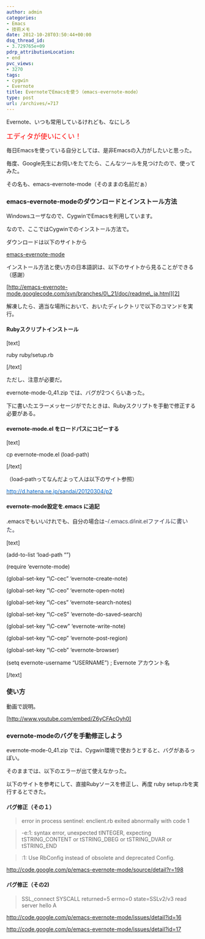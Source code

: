 ```yaml
---
author: admin
categories:
- Emacs
- 技術メモ
date: 2012-10-28T03:50:44+00:00
dsq_thread_id:
- 3.729765e+09
pdrp_attributionLocation:
- end
pvc_views:
- 3270
tags:
- cygwin
- Evernote
title: EvernoteでEmacsを使う（emacs-evernote-mode）
type: post
url: /archives/=717
---
```


Evernote、いつも常用しているけれども、なにしろ

<span style="color: #ff0000; font-size: large;">エディタが使いにくい！</span>

毎日Emacsを使っている自分としては、是非Emacsの入力がしたいと思った。
  
毎度、Google先生にお伺いをたてたら、こんなツールを見つけたので、使ってみた。

その名も、emacs-evernote-mode（そのままの名前だぁ）

### emacs-evernote-modeのダウンロードとインストール方法

Windowsユーザなので、CygwinでEmacsを利用しています。
  
なので、ここではCygwinでのインストール方法で。

ダウンロードは以下のサイトから
  
[emacs-evernote-mode][1]

インストール方法と使い方の日本語訳は、以下のサイトから見ることができる（感謝）
  
[http://emacs-evernote-mode.googlecode.com/svn/branches/0\_21/doc/readme\_ja.html][2]

解凍したら、適当な場所において、おいたディレクトリで以下のコマンドを実行。

#### Rubyスクリプトインストール

[text]
  
ruby ruby/setup.rb
  
[/text]
  
ただし、注意が必要だ。
  
evernote-mode-0_41.zip では、バグが2つくらいあった。
  
下に書いたエラーメッセージがでたときは、Rubyスクリプトを手動で修正する必要がある。

#### evernote-mode.el をロードパスにコピーする

[text]
  
cp evernote-mode.el (load-path)
  
[/text]
  
（load-pathってなんだよって人は以下のサイト参照）
  
[<span style="color: #0066cc;">http://d.hatena.ne.jp/sandai/20120304/p2</span>][3]

#### evernote-mode設定を.emacs に追記

.emacsでもいいけれでも、自分の場合は<span style="text-align: left; widows: 2; text-transform: none; background-color: #ffffff; text-indent: 0px; letter-spacing: normal; display: inline !important; font: 15px/22px arial, sans-sarif; white-space: normal; orphans: 2; float: none; color: #333344; word-spacing: 0px; -webkit-text-size-adjust: auto; -webkit-text-stroke-width: 0px;"><span style="font-family: Arial;">~/.emacs.d/init.elファイルに書いた。</span></span>

[text]
  
(add-to-list &#8216;load-path &#8220;<your load path>&#8221;)
  
(require &#8216;evernote-mode)
  
(global-set-key &#8220;\C-cec&#8221; &#8216;evernote-create-note)
  
(global-set-key &#8220;\C-ceo&#8221; &#8216;evernote-open-note)
  
(global-set-key &#8220;\C-ces&#8221; &#8216;evernote-search-notes)
  
(global-set-key &#8220;\C-ceS&#8221; &#8216;evernote-do-saved-search)
  
(global-set-key &#8220;\C-cew&#8221; &#8216;evernote-write-note)
  
(global-set-key &#8220;\C-cep&#8221; &#8216;evernote-post-region)
  
(global-set-key &#8220;\C-ceb&#8221; &#8216;evernote-browser)
  
(setq evernote-username &#8220;USERNAME&#8221;) ; Evernote アカウント名
  
[/text]

### 使い方

動画で説明。
  
[http://www.youtube.com/embed/Z6yCFAcOyh0]

### evernote-modeのバグを手動修正しよう

evernote-mode-0_41.zip では、Cygwin環境で使おうとすると、バグがあるっぽい。
  
そのままでは、以下のエラーが出て使えなかった。
  
以下のサイトを参考にして、直接Rubyソースを修正し、再度 ruby setup.rbを実行するとできた。

#### バグ修正（その１）

> error in process sentinel: enclient.rb exited abnormally with code 1
  
> -e:1: syntax error, unexpected tINTEGER, expecting tSTRING\_CONTENT or tSTRING\_DBEG or tSTRING\_DVAR or tSTRING\_END
  
> :1: Use RbConfig instead of obsolete and deprecated Config.

<http://code.google.com/p/emacs-evernote-mode/source/detail?r=198>

#### バグ修正（その2)

> SSL_connect SYSCALL returned=5 errno=0 state=SSLv2/v3 read server hello A

<http://code.google.com/p/emacs-evernote-mode/issues/detail?id=16>

<http://code.google.com/p/emacs-evernote-mode/issues/detail?id=17>

<div id="fastlookup_top" style="display: none;">
</div>

 [1]: http://code.google.com/p/emacs-evernote-mode/downloads/detail?name=evernote-mode-0_41.zip
 [2]: http://emacs-evernote-mode.googlecode.com/svn/branches/0_21/doc/readme_ja.html
 [3]: http://d.hatena.ne.jp/sandai/20120304/p2